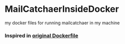 # MailCatchaerInsideDocker
my docker files for running mailcatchaer in my machine

### Inspired in [original Dockerfile](https://github.com/sj26/mailcatcher/blob/master/Dockerfile) 
